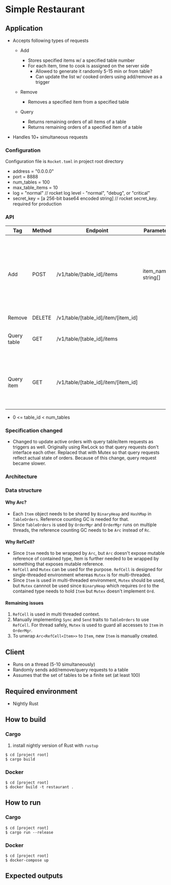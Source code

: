 # Simple Restaurant

## Application
- Accepts following types of requests
  - Add
    - Stores specified items w/ a specified table number
    - For each item, time to cook is assigned on the server side
      - Allowed to generate it randomly 5-15 min or from table?
      - Can update the list w/ cooked orders using add/remove as a trigger

  - Remove
    - Removes a specified item from a specified table

  - Query
    - Returns remaining orders of all items of a table
    - Returns remaining orders of a specified item of a table

- Handles 10+ simultaneous requests

### Configuration
Configuration file is `Rocket.toml` in project root directory
- address = "0.0.0.0"
- port = 8888
- num_tables = 100
- max_table_items = 10
- log = "normal" // rocket log level - "normal", "debug", or "critical"
- secret_key = [a 256-bit base64 encoded string] // rocket secret_key. required for production

### API
| Tag | Method | Endpoint | Parameters | Response | Note |
|-----|--------|----------|------------|----------|------|
| Add | POST | /v1/table/[table_id]/items  | item_names: string[] | 200: Ok Item[] | time2cook is randomly assigned on server side. returns an id associated with the added items |
| Remove | DELETE | /v1/table/[table_id]/item/[item_id] | | 200: Ok | note |
| Query table | GET | /v1/table/[table_id]/items | | Item[] | shows all items of the specified table |
| Query item | GET | /v1/table/[table_id]/item/[item_id] | | Item | show the number of the specified items of the specified table |

- 0 <= table_id < num_tables

### Specification changed
- Changed to update active orders with query table/item requests as triggers as well.
  Originally using RwLock so that query requests don't interface each other.
  Replaced that with Mutex so that query requests reflect actual state of orders.
  Because of this change, query request became slower.

### Architecture

### Data structure

#### Why Arc?
- Each `Item` object needs to be shared by `BinaryHeap` and `HashMap` in `TableOrders`.
  Reference counting GC is needed for that.
- Since `TableOrders` is used by `OrderMgr` and `OrderMgr` runs on multiple threads,
  the reference counting GC needs to be `Arc` instead of `Rc`.

#### Why RefCell?
- Since `Item` needs to be wrapped by `Arc`, but `Arc` doesn't expose mutable reference
  of contained type, Item is further needed to be wrapped by something that exposes
  mutable reference.
- `RefCell` and `Mutex` can be used for the purpose. `RefCell` is designed for single-threaded
  environment whereas `Mutex` is for multi-threaded.
- Since `Item` is used in multi-threaded environment, `Mutex` should be used, but
  `Mutex` cannnot be used since `BinaryHeap` which requires `Ord` to the contained type
  needs to hold `Item` but `Mutex` doesn't implement `Ord`.

#### Remaining issues
1. `RefCell` is used in multi threaded context.
2. Manually implementing `Sync` and `Send` traits to `TableOrders` to use `RefCell`.
   For thread safely, `Mutex` is used to guard all accesses to `Item` in `OrderMgr`.
3. To unwrap `Arc<RefCell<Item>>` to `Item`, new `Item` is manually created.

## Client
- Runs on a thread (5-10 simultaneously)
- Randomly sends add/remove/query requests to a table
- Assumes that the set of tables to be a finite set (at least 100)

## Required environment
- Nightly Rust

## How to build
### Cargo
1. install nightly version of Rust with `rustup`
```
$ cd [project root]
$ cargo build
```

### Docker
```
$ cd [project root]
$ docker build -t restaurant .
```

## How to run
### Cargo
```
$ cd [project root]
$ cargo run --release
```

### Docker
```
$ cd [project root]
$ docker-compose up
```

## Expected outputs
